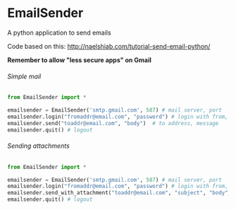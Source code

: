 # EmailSender
A python application to send emails

Code based on this: http://naelshiab.com/tutorial-send-email-python/

<b>Remember to allow "less secure apps" on Gmail</b>

###### Simple mail

```python
from EmailSender import *

emailsender = EmailSender('smtp.gmail.com', 587) # mail server, port 
emailsender.login("fromaddr@email.com", "password") # login with from, password
emailsender.send("toaddr@email.com", "body")  # to address, message
emailsender.quit() # logout
```

###### Sending attachments

```python
from EmailSender import *

emailsender = EmailSender('smtp.gmail.com', 587) # mail server, port 
emailsender.login("fromaddr@email.com", "password") # login with from, password
emailsender.send_with_attachment("toaddr@email.com", "subject", "body", "file_path") # to, subject, body, path_file
emailsender.quit() # logout
```
